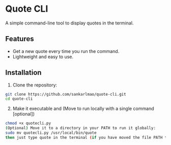 # Quote CLI

A simple command-line tool to display quotes in the terminal.

## Features

- Get a new quote every time you run the command.
- Lightweight and easy to use.

## Installation

1. Clone the repository:

```bash
git clone https://github.com/sankarlmao/quote-cli.git
cd quote-cli
```
2. Make it executable and (Move to run locally with a single command [optional])

```bash
chmod +x quotecli.py
(Optional) Move it to a directory in your PATH to run it globally:
sudo mv quotecli.py /usr/local/bin/quote
then just type quote in the terminal (if you have moved the file PATH to run locally )

